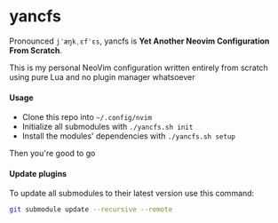 # yancfs

Pronounced ```jˈæŋkˌɛfˈɛs```, yancfs is **Yet Another Neovim Configuration From Scratch**.

This is my personal NeoVim configuration written entirely from scratch using pure Lua
and no plugin manager whatsoever

#### Usage

- Clone this repo into `~/.config/nvim`
- Initialize all submodules with `./yancfs.sh init`
- Install the modules' dependencies with `./yancfs.sh setup`

Then you're good to go

#### Update plugins

To update all submodules to their latest version use this command:
```bash
git submodule update --recursive --remote
```
